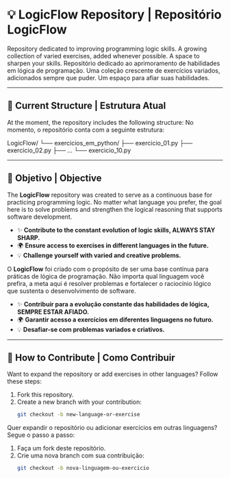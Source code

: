 # 💡 LogicFlow Repository | Repositório LogicFlow

Repository dedicated to improving programming logic skills. A growing collection of varied exercises, added whenever possible. A space to sharpen your skills.
Repositório dedicado ao aprimoramento de habilidades em lógica de programação. Uma coleção crescente de exercícios variados, adicionados sempre que puder. Um espaço para afiar suas habilidades.

---

## 📂 Current Structure | Estrutura Atual

At the moment, the repository includes the following structure:
No momento, o repositório conta com a seguinte estrutura:

LogicFlow/
└── exercicios_em_python/
    ├── exercicio_01.py
    ├── exercicio_02.py
    ├── ...
    └── exercicio_10.py
    
---

## 🎯 Objetivo | Objective

The **LogicFlow** repository was created to serve as a continuous base for practicing programming logic. No matter what language you prefer, the goal here is to solve problems and strengthen the logical reasoning that supports software development.

- ✨ **Contribute to the constant evolution of logic skills, ALWAYS STAY SHARP.**
- 🌍 **Ensure access to exercises in different languages in the future.**
- 💡 **Challenge yourself with varied and creative problems.**

O **LogicFlow** foi criado com o propósito de ser uma base contínua para práticas de lógica de programação. Não importa qual linguagem você prefira, a meta aqui é resolver problemas e fortalecer o raciocínio lógico que sustenta o desenvolvimento de software.

- ✨ **Contribuir para a evolução constante das habilidades de lógica, SEMPRE ESTAR AFIADO.**
- 🌍 **Garantir acesso a exercícios em diferentes linguagens no futuro.**
- 💡 **Desafiar-se com problemas variados e criativos.**

---

## 🚀 How to Contribute | Como Contribuir

Want to expand the repository or add exercises in other languages? Follow these steps:

1. Fork this repository.
2. Create a new branch with your contribution:
   ```bash
   git checkout -b new-language-or-exercise

Quer expandir o repositório ou adicionar exercícios em outras linguagens? Segue o passo a passo:

1. Faça um fork deste repositório.
2. Crie uma nova branch com sua contribuição:
   ```bash
   git checkout -b nova-linguagem-ou-exercicio


